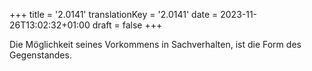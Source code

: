 +++
title = '2.0141'
translationKey = '2.0141'
date = 2023-11-26T13:02:32+01:00
draft = false
+++

Die Möglichkeit seines Vorkommens in Sachverhalten, ist die Form des Gegenstandes.
